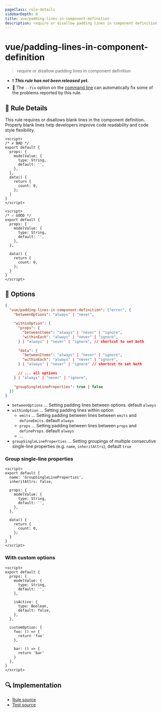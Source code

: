 ```yaml
---
pageClass: rule-details
sidebarDepth: 0
title: vue/padding-lines-in-component-definition
description: require or disallow padding lines in component definition
---
```

# vue/padding-lines-in-component-definition

> require or disallow padding lines in component definition

- :exclamation: <badge text="This rule has not been released yet." vertical="middle" type="error"> ***This rule has not been released yet.*** </badge>
- :wrench: The `--fix` option on the [command line](https://eslint.org/docs/user-guide/command-line-interface#fixing-problems) can automatically fix some of the problems reported by this rule.

## :book: Rule Details

This rule requires or disallows blank lines in the component definition. Properly blank lines help developers improve code readability and code style flexibility.

<eslint-code-block fix :rules="{'vue/padding-lines-in-component-definition': ['error']}">

```vue
<script>
/* ✗ BAD */
export default {
  props: {
    modelValue: {
      type: String,
      default: '',
    },
  },
  data() {
    return {
      count: 0,
    };
  }
}
</script>
```

</eslint-code-block>

<eslint-code-block fix :rules="{'vue/padding-lines-in-component-definition': ['error']}">

```vue
<script>
/* ✓ GOOD */
export default {
  props: {
    modelValue: {
      type: String,
      default: '',
    },
  },

  data() {
    return {
      count: 0,
    };
  }
}
</script>
```

</eslint-code-block>

## :wrench: Options

```json
{
  "vue/padding-lines-in-component-definition": ["error", {
    "betweenOptions": "always" | "never",
    
    "withinOption": { 
      "props": {
        "betweenItems": "always" | "never" | "ignore",
        "withinEach": "always" | "never" | "ignore",
      } | "always" | "never" | "ignore", // shortcut to set both
      
      "data": {
        "betweenItems": "always" | "never" | "ignore",
        "withinEach": "always" | "never" | "ignore",
      } | "always" | "never" | "ignore" // shortcut to set both
        
      // ... all options
    } | "always" | "never" | "ignore",
    
    "groupSingleLineProperties": true | false
  }]
}
```

- `betweenOptions` ... Setting padding lines between options. default `always`
- `withinOption` ... Setting padding lines within option
  - `emits` ... Setting padding between lines between `emits` and `defineEmits`. default `always`
  - `props` ... Setting padding between lines between `props` and `defineProps`. default `always`
  - ...
- `groupSingleLineProperties` ... Setting groupings of multiple consecutive single-line properties (e.g. `name`, `inheritAttrs`), default `true`

### Group single-line properties

<eslint-code-block fix :rules="{'vue/padding-lines-in-component-definition': ['error', { betweenOptions: 'always', withinOption: 'always', groupSingleLineProperties: true}]}">

```vue
<script>
export default {
  name: 'GroupSingleLineProperties',
  inheritAttrs: false,
  
  props: {
    modelValue: {
      type: String,
      default: '',
    },
  },
  
  data() {
    return {
      count: 0,
    };
  }
}
</script>
```

</eslint-code-block>

### With custom options

<eslint-code-block fix :rules="{'vue/padding-lines-in-component-definition': ['error', { betweenOptions: 'always', withinOption: { props: { betweenItems: 'always', withinEach: 'never' }, customOption: { betweenItems: 'always', withinEach: 'ignore' } }, groupSingleLineProperties: true}]}">

```vue
<script>
export default {
  props: {
    modelValue: {
      type: String,
      default: '',
    },
    
    isActive: {
      type: Boolean,
      default: false,
    },
  },
  
  customOption: {
    foo: () => {
      return 'foo'
    },
    
    bar: () => {
      return 'bar'
    }
  },
}
</script>
```

</eslint-code-block>

## :mag: Implementation

- [Rule source](https://github.com/vuejs/eslint-plugin-vue/blob/master/lib/rules/padding-lines-in-component-definition.js)
- [Test source](https://github.com/vuejs/eslint-plugin-vue/blob/master/tests/lib/rules/padding-lines-in-component-definition.js)
